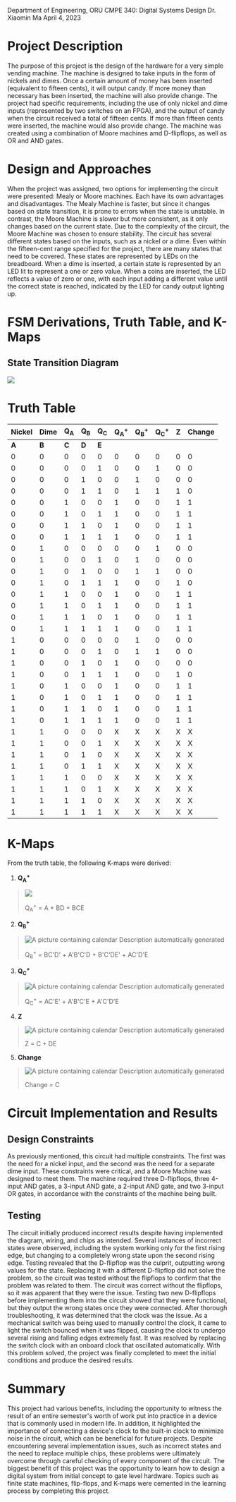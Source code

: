 Department of Engineering, ORU
CMPE 340: Digital Systems Design
Dr. Xiaomin Ma
April 4, 2023


# Project Description
The purpose of this project is the design of the hardware for a very simple vending machine. The machine is designed to take inputs in the form of nickels and dimes. Once a certain amount of money has been inserted (equivalent to fifteen cents), it will output candy. If more money than necessary has been inserted, the machine will also provide change. 
The project had specific requirements, including the use of only nickel and dime inputs (represented by two switches on an FPGA), and the output of candy when the circuit received a total of fifteen cents. If more than fifteen cents were inserted, the machine would also provide change. The machine was created using a combination of Moore machines amd D-flipflops, as well as OR and AND gates.
# Design and Approaches
When the project was assigned, two options for implementing the circuit were presented: Mealy or Moore machines. Each have its own advantages and disadvantages. The Mealy Machine is faster, but since it changes based on state transition, it is prone to errors when the state is unstable. In contrast, the Moore Machine is slower but more consistent, as it only changes based on the current state. Due to the complexity of the circuit, the Moore Machine was chosen to ensure stability.
The circuit has several different states based on the inputs, such as a nickel or a dime. Even within the fifteen-cent range specified for the project, there are many states that need to be covered. These states are represented by LEDs on the breadboard. When a dime is inserted, a certain state is represented by an LED lit to represent a one or zero value. When a coins are inserted, the LED reflects a value of zero or one, with each input adding a different value until the correct state is reached, indicated by the LED for candy output lighting up.
# FSM Derivations, Truth Table, and K-Maps
## State Transition Diagram
<span class="underline"></span>
![](diagrams/State_Transition_Diagram.png)
<span class="underline"></span>
# Truth Table
| **<span class="underline">Nickel</span>** | **<span class="underline">Dime</span>** | **<span class="underline">Q<sub>A</sub></span>** | **<span class="underline">Q<sub>B</sub></span>** | **<span class="underline">Q<sub>C</sub></span>** | **<span class="underline">Q<sub>A</sub>­<sup>+</sup></span>** | **<span class="underline">Q<sub>B</sub>­<sup>+</sup></span>** | **<span class="underline">Q<sub>C</sub>­<sup>+</sup></span>** | **<span class="underline">Z</span>** | **<span class="underline">Change</span>** |
| ----------------------------------------- | --------------------------------------- | ------------------------------------------------ | ------------------------------------------------ | ------------------------------------------------ | ------------------------------------------------------------- | ------------------------------------------------------------- | ------------------------------------------------------------- | ------------------------------------ | ----------------------------------------- |
| **<span class="underline">A</span>**      | **<span class="underline">B</span>**    | **<span class="underline">C</span>**             | **<span class="underline">D</span>**             | **<span class="underline">E</span>**             |                                                               |                                                               |                                                               |                                      |                                           |
| 0                                         | 0                                       | 0                                                | 0                                                | 0                                                | 0                                                             | 0                                                             | 0                                                             | 0                                    | 0                                         |
| 0                                         | 0                                       | 0                                                | 0                                                | 1                                                | 0                                                             | 0                                                             | 1                                                             | 0                                    | 0                                         |
| 0                                         | 0                                       | 0                                                | 1                                                | 0                                                | 0                                                             | 1                                                             | 0                                                             | 0                                    | 0                                         |
| 0                                         | 0                                       | 0                                                | 1                                                | 1                                                | 0                                                             | 1                                                             | 1                                                             | 1                                    | 0                                         |
| 0                                         | 0                                       | 1                                                | 0                                                | 0                                                | 1                                                             | 0                                                             | 0                                                             | 1                                    | 1                                         |
| 0                                         | 0                                       | 1                                                | 0                                                | 1                                                | 1                                                             | 0                                                             | 0                                                             | 1                                    | 1                                         |
| 0                                         | 0                                       | 1                                                | 1                                                | 0                                                | 1                                                             | 0                                                             | 0                                                             | 1                                    | 1                                         |
| 0                                         | 0                                       | 1                                                | 1                                                | 1                                                | 1                                                             | 0                                                             | 0                                                             | 1                                    | 1                                         |
| 0                                         | 1                                       | 0                                                | 0                                                | 0                                                | 0                                                             | 0                                                             | 1                                                             | 0                                    | 0                                         |
| 0                                         | 1                                       | 0                                                | 0                                                | 1                                                | 0                                                             | 1                                                             | 0                                                             | 0                                    | 0                                         |
| 0                                         | 1                                       | 0                                                | 1                                                | 0                                                | 0                                                             | 1                                                             | 1                                                             | 0                                    | 0                                         |
| 0                                         | 1                                       | 0                                                | 1                                                | 1                                                | 1                                                             | 0                                                             | 0                                                             | 1                                    | 0                                         |
| 0                                         | 1                                       | 1                                                | 0                                                | 0                                                | 1                                                             | 0                                                             | 0                                                             | 1                                    | 1                                         |
| 0                                         | 1                                       | 1                                                | 0                                                | 1                                                | 1                                                             | 0                                                             | 0                                                             | 1                                    | 1                                         |
| 0                                         | 1                                       | 1                                                | 1                                                | 0                                                | 1                                                             | 0                                                             | 0                                                             | 1                                    | 1                                         |
| 0                                         | 1                                       | 1                                                | 1                                                | 1                                                | 1                                                             | 0                                                             | 0                                                             | 1                                    | 1                                         |
| 1                                         | 0                                       | 0                                                | 0                                                | 0                                                | 0                                                             | 1                                                             | 0                                                             | 0                                    | 0                                         |
| 1                                         | 0                                       | 0                                                | 0                                                | 1                                                | 0                                                             | 1                                                             | 1                                                             | 0                                    | 0                                         |
| 1                                         | 0                                       | 0                                                | 1                                                | 0                                                | 1                                                             | 0                                                             | 0                                                             | 0                                    | 0                                         |
| 1                                         | 0                                       | 0                                                | 1                                                | 1                                                | 1                                                             | 0                                                             | 0                                                             | 1                                    | 0                                         |
| 1                                         | 0                                       | 1                                                | 0                                                | 0                                                | 1                                                             | 0                                                             | 0                                                             | 1                                    | 1                                         |
| 1                                         | 0                                       | 1                                                | 0                                                | 1                                                | 1                                                             | 0                                                             | 0                                                             | 1                                    | 1                                         |
| 1                                         | 0                                       | 1                                                | 1                                                | 0                                                | 1                                                             | 0                                                             | 0                                                             | 1                                    | 1                                         |
| 1                                         | 0                                       | 1                                                | 1                                                | 1                                                | 1                                                             | 0                                                             | 0                                                             | 1                                    | 1                                         |
| 1                                         | 1                                       | 0                                                | 0                                                | 0                                                | X                                                             | X                                                             | X                                                             | X                                    | X                                         |
| 1                                         | 1                                       | 0                                                | 0                                                | 1                                                | X                                                             | X                                                             | X                                                             | X                                    | X                                         |
| 1                                         | 1                                       | 0                                                | 1                                                | 0                                                | X                                                             | X                                                             | X                                                             | X                                    | X                                         |
| 1                                         | 1                                       | 0                                                | 1                                                | 1                                                | X                                                             | X                                                             | X                                                             | X                                    | X                                         |
| 1                                         | 1                                       | 1                                                | 0                                                | 0                                                | X                                                             | X                                                             | X                                                             | X                                    | X                                         |
| 1                                         | 1                                       | 1                                                | 0                                                | 1                                                | X                                                             | X                                                             | X                                                             | X                                    | X                                         |
| 1                                         | 1                                       | 1                                                | 1                                                | 0                                                | X                                                             | X                                                             | X                                                             | X                                    | X                                         |
| 1                                         | 1                                       | 1                                                | 1                                                | 1                                                | X                                                             | X                                                             | X                                                             | X                                    | X                                         |
<span class="underline"></span>
# K-Maps
From the truth table, the following K-maps were derived:
1.  **Q<sub>A</sub>­<sup>+</sup>**
> ![](diagrams/Qa.png)
> 
> Q<sub>A</sub>­<sup>+</sup> = A + BD + BCE
2.  **Q<sub>B</sub>­<sup>+</sup>**
> ![A picture containing calendar Description automatically
> generated](diagrams/Qb.png)
> 
> Q<sub>B</sub>­<sup>+</sup> = BC'D' + A'B'C'D + B'C'DE' + AC'D'E
3.  **Q<sub>C</sub><sup>+</sup>**
> ![A picture containing calendar Description automatically
> generated](diagrams/Qc.png)
> 
> Q<sub>C</sub><sup>+­</sup> = AC'E' + A'B'C'E + A'C'D'E
4.  **Z**
> ![A picture containing calendar Description automatically
> generated](diagrams/Z.png)
> 
> Z = C + DE
5.  **Change**
> ![A picture containing calendar Description automatically
> generated](diagrams/Change.png)
> 
> Change = C
# Circuit Implementation and Results
## Design Constraints
As previously mentioned, this circuit had multiple constraints. The first was the need for a nickel input, and the second was the need for a separate dime input. These constraints were critical, and a Moore Machine was designed to meet them. The machine required three D-flipflops, three 4-input AND gates, a 3-input AND gate, a 2-input AND gate, and two 3-input OR gates, in accordance with the constraints of the machine being built.
## Testing
The circuit initially produced incorrect results despite having implemented the diagram, wiring, and chips as intended. Several instances of incorrect states were observed, including the system working only for the first rising edge, but changing to a completely wrong state upon the second rising edge. Testing revealed that the D-flipflop was the culprit, outputting wrong values for the state. Replacing it with a different D-flipflop did not solve the problem, so the circuit was tested without the flipflops to confirm that the problem was related to them. The circuit was correct without the flipflops, so it was apparent that they were the issue. Testing two new D-flipflops before implementing them into the circuit showed that they were functional, but they output the wrong states once they were connected. After thorough troubleshooting, it was determined that the clock was the issue. As a mechanical switch was being used to manually control the clock, it came to light the switch bounced when it was flipped, causing the clock to undergo several rising and falling edges extremely fast. It was resolved by replacing the switch clock with an onboard clock that oscillated automatically. With this problem solved, the project was finally completed to meet the initial conditions and produce the desired results.
# Summary
This project had various benefits, including the opportunity to witness
the result of an entire semester's worth of work put into practice in a
device that is commonly used in modern life. In addition, it highlighted
the importance of connecting a device's clock to the built-in clock to
minimize noise in the circuit, which can be beneficial for future
projects. Despite encountering several implementation issues, such as
incorrect states and the need to replace multiple chips, these problems
were ultimately overcome through careful checking of every component of
the circuit.
The biggest benefit of this project was the opportunity to learn how to
design a digital system from initial concept to gate level hardware.
Topics such as finite state machines, flip-flops, and K-maps were
cemented in the learning process by completing this project.

